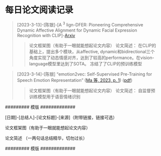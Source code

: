 # 每日论文阅读记录


> [2023-3-13]-[陈银]-[A $^3$ lign-DFER: Pioneering Comprehensive Dynamic Affective Alignment for Dynamic Facial Expression Recognition with CLIP]-[Arxiv](https://arxiv.org/abs/2403.04294)
>  
> > 论文框架图（有助于一眼就能想起论文内容）
> > 论文简述：
> > 在CLIP的基础上，提出多个模块，从affective, dynamic和bidirectional三个角度实现了动态情感对齐，达到了较高的performance。在vision-language模型里达到了SOTA。 冻结了了CLIP的预训练模型


> [2023-3-14]-[陈银]
> “emotion2vec: Self-Supervised Pre-Training for Speech Emotion Representation” ([Ma 等, 2023, p. 1](zotero://select/library/items/7VRD2MS6)) ([pdf](zotero://open-pdf/library/items/JDD3XVM9?page=1&annotation=58YPEKMD))
> > 论文框架图（有助于一眼就能想起论文内容）
> > 论文简述：
> > 自监督预训练模型用于语音情绪识别


######### 模版 #############

[日期]-[总结人]-[论文标题]-[来源]（附带链接，链接可选）

论文框架图（有助于一眼就能想起论文内容）

论文简述 （一两句话总结精华，切勿过长）

######### 模版 #############

